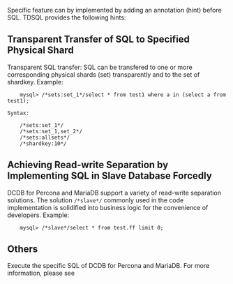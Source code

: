 Specific feature can by implemented by adding an annotation (hint) before SQL. TDSQL provides the following hints:

## Transparent Transfer of SQL to Specified Physical Shard
Transparent SQL transfer: SQL can be transfered to one or more corresponding physical shards (set) transparently and to the set of shardkey. Example:

```
	mysql> /*sets:set_1*/select * from test1 where a in (select a from test1);

Syntax:

	/*sets:set_1*/
	/*sets:set_1,set_2*/ 
	/*sets:allsets*/
	/*shardkey:10*/
```


## Achieving Read-write Separation by Implementing SQL in Slave Database Forcedly

DCDB for Percona and MariaDB support a variety of read-write separation solutions. The solution `/*slave*/` commonly used in the code implementation is solidified into business logic for the convenience of developers. Example:

```
	mysql> /*slave*/select * from test.ff limit 0;
```

## Others
Execute the specific SQL of DCDB for Percona and MariaDB. For more information, please see <control instructions.>
